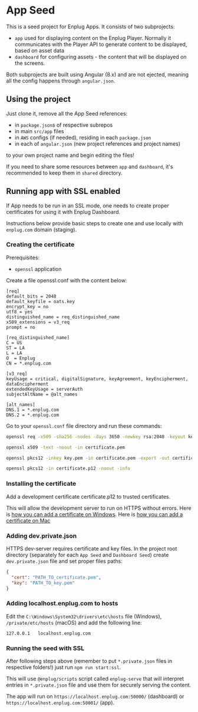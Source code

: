 # App Seed

This is a seed project for Enplug Apps. It consists of two subprojects:

- `app` used for displaying content on the Enplug Player. Normally it communicates with the Player API to generate content to be displayed, based on asset data
- `dashboard` for configuring assets - the content that will be displayed on the screens.

Both subprojects are built using Angular (8.x) and are not ejected, meaning all the config happens through `angular.json`.

## Using the project

Just clone it, remove all the App Seed references:

- in `package.json`s of respective subrepos
- in main `src/app` files
- in `AWS` configs (if needed), residing in each `package.json`
- in each of `angular.json` (new project references and project names)

to your own project name and begin editing the files!

If you need to share some resources between `app` and `dashboard`, it's recommended to keep them in `shared` directory.

## Running app with SSL enabled

If App needs to be run in an SSL mode, one needs to create proper certificates for using it with Enplug Dashboard.

Instructions below provide basic steps to create one and use locally with `enplug.com` domain (staging).

### Creating the certificate

Prerequisites:
- `openssl` application

Create a file openssl.conf with the content below:

```editorconfig
[req]
default_bits = 2048
default_keyfile = oats.key
encrypt_key = no
utf8 = yes
distinguished_name = req_distinguished_name
x509_extensions = v3_req
prompt = no

[req_distinguished_name]
C = US
ST = LA
L = LA
O  = Enplug
CN = *.enplug.com

[v3_req]
keyUsage = critical, digitalSignature, keyAgreement, keyEncipherment, dataEncipherment
extendedKeyUsage = serverAuth
subjectAltName = @alt_names

[alt_names]
DNS.1 = *.enplug.com
DNS.2 = *.enplug.com
```

Go to your `openssl.conf` file directory and run these commands:

```bash
openssl req -x509 -sha256 -nodes -days 3650 -newkey rsa:2048 -keyout key.pem -out certificate.pem -config openssl.conf

openssl x509 -text -noout -in certificate.pem

openssl pkcs12 -inkey key.pem -in certificate.pem -export -out certificate.p12

openssl pkcs12 -in certificate.p12 -noout -info
```

### Installing the certificate
Add a development certificate certificate.p12 to trusted certificates. 

This will allow the development server to run on HTTPS without errors. 
Here is [how you can add a certificate on Windows](https://docs.microsoft.com/en-us/previous-versions/windows/it-pro/windows-server-2008-R2-and-2008/cc754841(v=ws.11)).
Here is [how you can add a certificate on Mac](https://reactpaths.com/how-to-get-https-working-in-localhost-development-environment-f17de34af046)

### Adding dev.private.json
HTTPS dev-server requires certificate and key files. 
In the project root directory (separately for each `App Seed` and `Dashboard Seed`) create `dev.private.json` file and set proper files paths:

```json
{
  "cert": "PATH_TO_certificate.pem",
  "key": "PATH_TO_key.pem"
}
```

### Adding localhost.enplug.com to hosts

Edit the `C:\Windows\System32\drivers\etc\hosts` file (Windows), `/private/etc/hosts` (macOS) and add the following line:
```
127.0.0.1	localhost.enplug.com
```

### Running the seed with SSL

After following steps above (remember to put `*.private.json` files in respective folders!) just run `npm run start:ssl`.

This will use `@enplug/scripts` script called `enplug-serve` that will interpret entries in `*.private.json` file and use them for securely serving the content.

The app will run on `https://localhost.enplug.com:50000/` (dashboard) or `https://localhost.enplug.com:50001/` (app).
